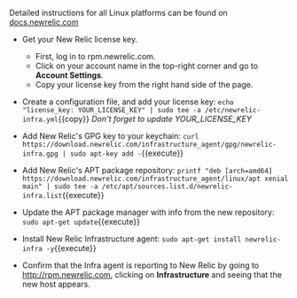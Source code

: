 Detailed instructions for all Linux platforms can be found on [docs.newrelic.com](https://docs.newrelic.com/docs/infrastructure/install-configure-manage-infrastructure/linux-installation/install-infrastructure-linux-using-package-manager)

- Get your New Relic license key.
     - First, log in to rpm.newrelic.com.
     - Click on your account name in the top-right corner and go to __Account Settings__.
     - Copy your license key from the right hand side of the page.

- Create a configuration file, and add your license key:
`echo "license_key: YOUR_LICENSE_KEY" | sudo tee -a /etc/newrelic-infra.yml`{{copy}}
*Don't forget to update YOUR_LICENSE_KEY*

- Add New Relic's GPG key to your keychain:
`curl https://download.newrelic.com/infrastructure_agent/gpg/newrelic-infra.gpg | sudo apt-key add -`{{execute}}

- Add New Relic's APT package repository:
`printf "deb [arch=amd64] https://download.newrelic.com/infrastructure_agent/linux/apt xenial main" | sudo tee -a /etc/apt/sources.list.d/newrelic-infra.list`{{execute}}

- Update the APT package manager with info from the new repository:
`sudo apt-get update`{{execute}}

- Install New Relic Infrastructure agent:
`sudo apt-get install newrelic-infra -y`{{execute}}

- Confirm that the Infra agent is reporting to New Relic by going to http://rpm.newrelic.com, clicking on __Infrastructure__ and seeing that the new host appears.
